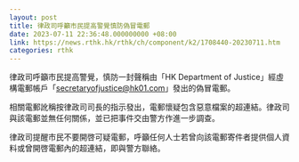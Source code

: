 ```yaml
---
layout: post
title: 律政司呼籲市民提高警覺慎防偽冒電郵
date: 2023-07-11 22:36:48.000000000 +08:00
link: https://news.rthk.hk/rthk/ch/component/k2/1708440-20230711.htm
categories: rthk
---
```


律政司呼籲市民提高警覺，慎防一封聲稱由「HK Department of Justice」經虛構電郵帳戶「secretaryofjustice@hk01.com」發出的偽冒電郵。

相關電郵訛稱按律政司司長的指示發出，電郵懷疑包含惡意檔案的超連結。律政司與該電郵並無任何關係，並已把事件交由警方作進一步調查。

律政司提醒市民不要開啓可疑電郵，呼籲任何人士若曾向該電郵寄件者提供個人資料或曾開啓電郵內的超連結，即與警方聯絡。

